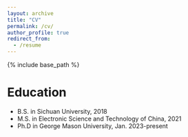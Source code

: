 ```yaml
---
layout: archive
title: "CV"
permalink: /cv/
author_profile: true
redirect_from:
  - /resume
---
```


{% include base_path %}

Education
======
* B.S. in Sichuan University, 2018
* M.S. in Electronic Science and Technology of China, 2021
* Ph.D in George Mason University, Jan. 2023-present


